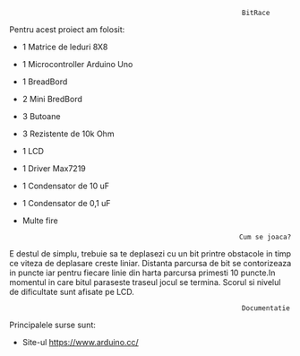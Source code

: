 
                                                              BitRace



Pentru acest proiect am folosit:

- 1 Matrice de leduri 8X8
- 1 Microcontroller Arduino Uno
- 1 BreadBord
- 2 Mini BredBord
- 3 Butoane
- 3 Rezistente de 10k Ohm
- 1 LCD
- 1 Driver Max7219
- 1 Condensator de 10 uF
- 1 Condensator de 0,1 uF
- Multe fire

                                                    
                                                            Cum se joaca?


 E destul de simplu, trebuie sa te deplasezi cu un bit printre obstacole in timp ce viteza de deplasare creste liniar.
 Distanta parcursa de bit se contorizeaza in puncte iar pentru fiecare linie din harta parcursa primesti 10 puncte.In momentul in care 
 bitul paraseste traseul jocul se termina.
 Scorul si nivelul de dificultate sunt afisate pe LCD.
 
                                                              Documentatie 



 Principalele surse sunt:
 - Site-ul https://www.arduino.cc/
  
